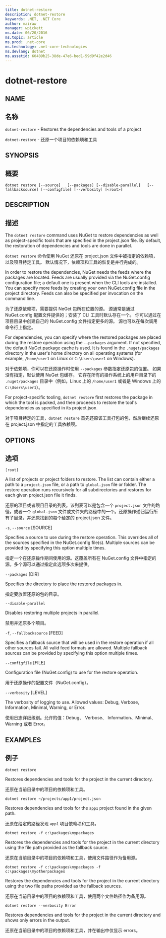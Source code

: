```yaml
---
title: dotnet-restore
description: dotnet-restore
keywords: .NET, .NET Core
author: mairaw
manager: wpickett
ms.date: 06/20/2016
ms.topic: article
ms.prod: .net-core
ms.technology: .net-core-technologies
ms.devlang: dotnet
ms.assetid: 60489b25-38de-47e6-bed1-59d9f42e2d46
---
```


dotnet-restore
==============

## NAME
## 名称

`dotnet-restore` - Restores the dependencies and tools of a project

`dotnet-restore` - 还原一个项目的依赖项和工具

## SYNOPSIS
## 概要

`dotnet restore [--source]  
    [--packages] [--disable-parallel]  
    [--fallbacksource] [--configfile] [--verbosity]
    [<root>]`  

## DESCRIPTION
## 描述

The `dotnet restore` command uses NuGet to restore dependencies as well as project-specific tools that are specified in the project.json file. 
By default, the restoration of dependencies and tools are done in parallel.

`dotnet restore` 命令使用 NuGet 还原在 project.json 文件中被指定的依赖项，以及项目特定工具。
默认情况下，依赖项和工具的恢复是并行完成的。

In order to restore the dependencies, NuGet needs the feeds where the packages are located. 
Feeds are usually provided via the NuGet.config configuration file; a default one is present when the CLI tools are installed. 
You can specify more feeds by creating your own NuGet.config file in the project directory. 
Feeds can also be specified per invocation on the command line. 

为了还原依赖项，需要提供 NeGet 包所在位置的源。
源通常是通过 NuGet.config 配置文件提供的；安装了 CLI 工具时默认存在一个。
你可以通过在项目目录中创建自己的 NuGet.config 文件指定更多的源。
源也可以在每次调用命令行上指定。

For dependencies, you can specify where the restored packages are placed during the restore operation using the 
`--packages` argument. 
If not specified, the default NuGet package cache is used. 
It is found in the `.nuget/packages` directory in the user's home directory on all operating systems (for example, `/home/user1` on Linux or `C:\Users\user1` on Windows).

对于依赖项，你可以在还原操作时使用 `--packages` 参数指定还原包的位置。
如果没有指定，默认使用 NuGet 包缓存。
它存在所有的操作系统上的用户目录下的 `.nuget/packages` 目录中（例如，Linux 上的 `/home/user1` 或者是 Windows 上的 `C:\Users\user1`）。

For project-specific tooling, `dotnet restore` first restores the package in which the tool is packed, and then
proceeds to restore the tool's dependencies as specified in its project.json. 

对于项目特定的工具，`dotnet restore` 首先还原该工具打包的包，然后继续还原在 project.json 中指定的工具依赖项。

## OPTIONS
## 选项

`[root]` 
    
 A list of projects or project folders to restore. The list can contain either a path to a `project.json` file, or a path to `global.json` file or folder. The restore operation runs recursively for all subdirectories and restores for each given project.json file it finds.

 还原的项目或者项目目录的列表。该列表可以是包含一个 `project.json` 文件的路径，或者一个 `global.json` 文件或文件夹的路径中的一个。还原操作递归运行所有子目录，并还原找到的每个给定的 project.json 文件。

`-s`, `--source` [SOURCE]

Specifies a source to use during the restore operation. This overrides all of the sources specified in the NuGet.config file(s). Multiple sources can be provided by specifying this option multiple times.

指定一个在还原操作期间使用的源。这覆盖所有在 NuGet.config 文件中指定的源。多个源可以通过指定此选项多次来提供。

`--packages` [DIR]

Specifies the directory to place the restored packages in. 

指定要放置还原的包的目录。

`--disable-parallel`

Disables restoring multiple projects in parallel. 

禁用并还原多个项目。

`-f`, `--fallbacksource` [FEED]

Specifies a fallback source that will be used in the restore operation if all other sources fail. All valid feed formats are allowed. Multiple fallback sources can be provided by specifying this option multiple times.

`--configfile` [FILE]

Configuration file (NuGet.config) to use for the restore operation. 

用于还原操作的配置文件（NuGet.config）。

`--verbosity` [LEVEL]

The verbosity of logging to use. Allowed values: Debug, Verbose, Information, Minimal, Warning, or Error.

使用日志详细级别。允许的值：Debug、 Verbose、 Information、Minimal、Warning 或者 Error。

## EXAMPLES
## 例子

`dotnet restore`

Restores dependencies and tools for the project in the current directory. 

还原在当前目录中的项目的依赖项和工具。

`dotnet restore ~/projects/app1/project.json`
    
Restores dependencies and tools for the `app1` project found in the given path.

还原在给定的路径发现 `app1` 项目依赖项和工具。
	
`dotnet restore -f c:\packages\mypackages`
    
Restores the dependencies and tools for the project in the current directory using the file path provided as the fallback source. 

还原在当前目录中的项目的依赖项和工具，使用文件路径作为备用源。

`dotnet restore -f c:\packages\mypackages -f c:\packages\myotherpackages`
	
Restores the dependencies and tools for the project in the current directory using the two file paths provided as the fallback sources. 

还原在当前目录中的项目的依赖项和工具，使用两个文件路径作为备用源。

`dotnet restore --verbosity Error`
    
Restores dependencies and tools for the project in the current directory and shows only errors in the output.

还原在当前目录中的项目的依赖项和工具，并在输出中仅显示 errors。
